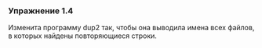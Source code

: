 ### Упражнение 1.4

Изменита программу dup2 так, чтобы она выводила имена всех файлов, в которых найдены повторяющиеся строки.
